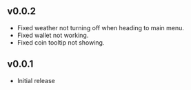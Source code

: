 ## v0.0.2
- Fixed weather not turning off when heading to main menu.
- Fixed wallet not working.
- Fixed coin tooltip not showing.

## v0.0.1

- Initial release
